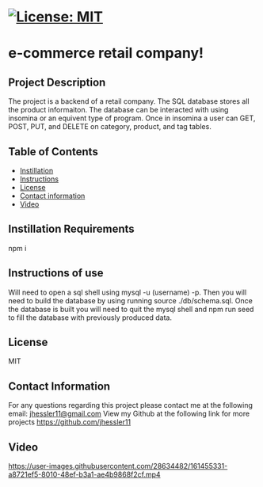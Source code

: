 
# [![License: MIT](https://img.shields.io/badge/License-MIT-yellow.svg)](https://opensource.org/licenses/MIT)
  
  # e-commerce retail company!

  ## Project Description 
  The project is a backend of a retail company. The SQL database stores all the product informaiton. The database can be interacted with using insomina or   an equivent type of program. Once in insomina a user can GET, POST, PUT, and DELETE on category, product, and tag tables. 
  
  ## Table of Contents
  - [Instillation](#Instillation-Requirements)
  - [Instructions](#Instructions-of-use)
  - [License](#License)
  - [Contact information](#Contact-information)
  - [Video](#Video)
  
  ## Instillation Requirements
  npm i

  ## Instructions of use
  Will need to open a sql shell using mysql -u (username) -p. Then you will need to build the database by using running source ./db/schema.sql. Once the      database is built you will need to quit the mysql shell and npm run seed to fill the database with previously produced data.

  ## License
  MIT

  ## Contact Information 
  For any questions regarding this project please contact me at the following email: jhessler11@gmail.com
  View my Github at the following link for more projects https://github.com/jhessler11
  
  ## Video
  https://user-images.githubusercontent.com/28634482/161455331-a8721ef5-8010-48ef-b3a1-ae4b9868f2cf.mp4



